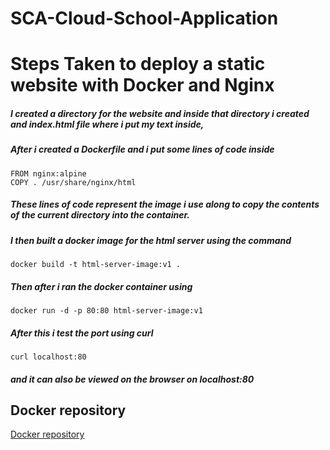 # SCA-Cloud-School-Application
# Steps Taken to deploy a static website with Docker and Nginx
##### I created a directory for the website and inside that directory i created and index.html file where i put my text inside,
##### After i created a Dockerfile and i put some lines of code inside
``` 
FROM nginx:alpine
COPY . /usr/share/nginx/html 
```
##### These lines of code represent the image i use along to copy the contents of the current directory into the container.
##### I then built a docker image for the html server using the command 
```
docker build -t html-server-image:v1 . 
```
##### Then after i ran the docker container using 
```
docker run -d -p 80:80 html-server-image:v1 
```
##### After this i test the port using curl
```
curl localhost:80 
```
##### and it can also be viewed on the browser on localhost:80
## Docker repository
[Docker repository](https://hub.docker.com/r/lontchi12/html-server-image/)



